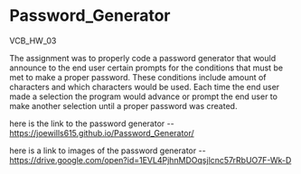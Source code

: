 # Password_Generator
VCB_HW_03


The assignment was to properly code a password generator that would announce to the end user certain prompts for the conditions that must be met to make a proper password. These conditions include amount of characters and which characters would be used. Each time the end user made a selection the program would advance or prompt the end user to make another selection until a proper password was created. 

here is the link to the password generator -- https://joewills615.github.io/Password_Generator/

here is a link to images of the password generator -- https://drive.google.com/open?id=1EVL4PjhnMDOqsjlcnc57rRbUO7F-Wk-D

